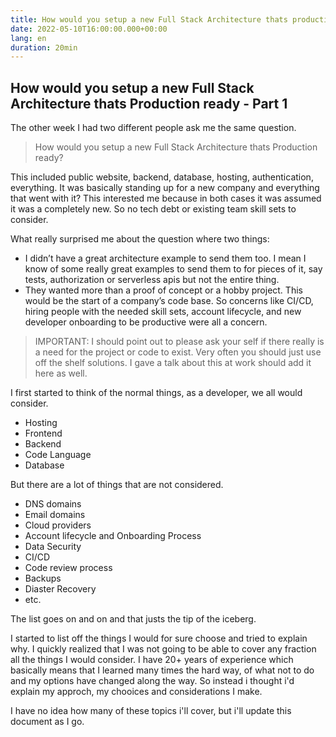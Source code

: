 ```yaml
---
title: How would you setup a new Full Stack Architecture thats production ready - Part 1
date: 2022-05-10T16:00:00.000+00:00
lang: en
duration: 20min
---
```


## How would you setup a new Full Stack Architecture thats Production ready - Part 1

The other week I had two different people ask me the same question.

> How would you setup a new Full Stack Architecture thats Production ready?

This included public website, backend, database, hosting, authentication, everything. It was basically standing up for a new company and everything that went with it? This interested me because in both cases it was assumed it was a completely new. So no tech debt or existing team skill sets to consider.

What really surprised me about the question where two things:

- I didn’t have a great architecture example to send them too. I mean I know of some really great examples to send them to for pieces of it, say tests, authorization or serverless apis but not the entire thing.
- They wanted more than a proof of concept or a hobby project. This would be the start of a company’s code base. So concerns like CI/CD, hiring people with the needed skill sets,  account lifecycle, and new developer onboarding to be productive were all a concern.

> IMPORTANT: I should point out to please ask your self if there really is a need for the project or code to exist. Very often you should just use off the shelf solutions. I gave a talk about this at work should add it here as well.

I first started to think of the normal things, as a developer, we all would consider.

- Hosting
- Frontend
- Backend
- Code Language
- Database

But there are a lot of things that are not considered.

- DNS domains
- Email domains
- Cloud providers
- Account lifecycle and Onboarding Process
- Data Security
- CI/CD
- Code review process
- Backups
- Diaster Recovery
- etc.

The list goes on and on and that justs the tip of the iceberg.

I started to list off the things I would for sure choose and tried to explain why. I quickly realized that I was not going to be able to cover any fraction all the things I would consider. I have 20+ years of experience which basically means that I learned many times the hard way, of what not to do and my options have changed along the way.  So instead i thought i'd explain my approch, my chooices and considerations I make.

I have no idea how many of these topics i'll cover, but i'll update this document as I go.
